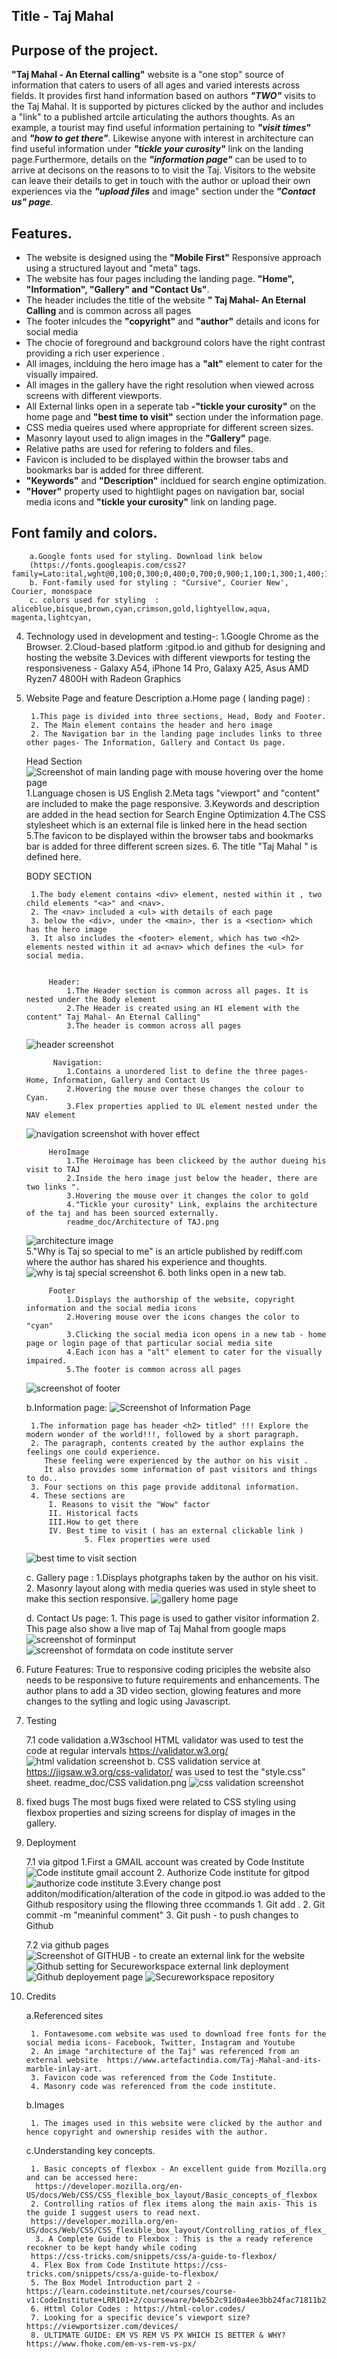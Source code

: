 ## Title - Taj Mahal 

## Purpose of the project. 
**"Taj Mahal - An Eternal calling"** website is a "one stop" source of information that caters to users of all ages and varied interests across fields. It provides first hand information based on authors ***"TWO"*** visits to the Taj Mahal. It is supported by pictures clicked by the author and includes a "link" to a published artcile articulating the authors thoughts.
As an example, a tourist may find useful information pertaining to ***"visit times"*** and ***"how to get there"***. Likewise anyone with interest in architecture can find useful information under ***"tickle your curosity"*** link on the landing page.Furthermore, details on the ***"information page"*** can be used to to arrive at decisons on the reasons to to visit the Taj. 
Visitors to the website can leave their details to get in touch with the author or upload their own experiences via the ***"upload files*** and image" section under the ***"Contact us" page***. 
 
 ## Features.
- The website is designed using the **"Mobile First"** Responsive approach using a structured layout and "meta" tags.  
- The website has four pages including the landing page.  **"Home", "Information", "Gallery" and "Contact Us"**.  
- The header includes the title of the website **" Taj Mahal- An Eternal Calling** and is common across all pages   
- The footer inlcudes the **"copyright"** and **"author"** details and icons for social media  
- The chocie of foreground and background colors have the right contrast providing a rich user experience .  
- All images, inclduing the hero image has a **"alt"** element to cater for the visually impaired.    
- All images in the gallery have the right resolution when viewed across screens with different viewports.  
- All External links open in a seperate tab **-"tickle your curosity"** on the home page and **"best time to visit"** section under the 
 information page.  
- CSS media queires used where appropriate for different screen sizes.  
- Masonry layout used to align images in the **"Gallery"** page.  
- Relative paths are used for refering to folders and files.  
- Favicon is  included to be displayed within the browser tabs and bookmarks bar is added for three different.  
- **"Keywords"** and **"Description"** incldued for search engine optimization.  
- **"Hover"** property used to hightlight pages on navigation bar, social media icons and **"tickle your curosity"** link on landing page.

## Font family and colors.

        a.Google fonts used for styling. Download link below
        (https://fonts.googleapis.com/css2?family=Lato:ital,wght@0,100;0,300;0,400;0,700;0,900;1,100;1,300;1,400;1,700;1,900&family=Oswald:wght@200..700&display=swap);
        b. Font-family used for styling : "Cursive", Courier New', Courier, monospace
        c. colors used for styling  :        aliceblue,bisque,brown,cyan,crimson,gold,lightyellow,aqua, magenta,lightcyan,
        
4. Technology used in development and testing-: 
        1.Google Chrome as the Browser.
        2.Cloud-based platform :gitpod.io and github for designing and hosting the website
        3.Devices with different viewports for testing the responsiveness - Galaxy A54, iPhone 14 Pro, Galaxy A25, Asus AMD Ryzen7 4800H with 
           Radeon Graphics    
    
5. Website Page and feature Description 
    a.Home page ( landing page) :

        1.This page is divided into three sections, Head, Body and Footer. 
        2. The Main element contains the header and hero image 
        2. The Navigation bar in the landing page includes links to three other pages- The Information, Gallery and Contact Us page.
    Head Section 
    ![Screenshot of main landing page with mouse hovering over the home page](/readme.doc/home_page_with_mouse_hover.png) 
        1.Language chosen is US English 
        2.Meta tags "viewport" and "content" are included to make the page responsive. 
        3.Keywords and description are added in the head section for Search Engine Optimization 
        4.The CSS stylesheet which is an external file is linked here in the head section 
        5.The favicon to be displayed within the browser tabs and bookmarks bar is added for three different screen sizes.
        6. The title "Taj Mahal " is defined here.

    BODY SECTION  
        
        1.The body element contains <div> element, nested within it , two child elements "<a>" and <nav>.
        2. The <nav> included a <ul> with details of each page
        3. below the <div>, under the <main>, ther is a <section> which has the hero image 
        3. It also includes the <footer> element, which has two <h2> elements nested within it ad a<nav> which defines the <ul> for social media.


            Header:
                1.The Header section is common across all pages. It is nested under the Body element 
                2.The Header is created using an H1 element with the content" Taj Mahal- An Eternal Calling"
                3.The header is common across all pages 
    ![header screenshot](readme.doc/header.png)

             Navigation:
                1.Contains a unordered list to define the three pages-Home, Information, Gallery and Contact Us
                2.Hovering the mouse over these changes the colour to Cyan.
                3.Flex properties applied to UL element nested under the NAV element 
    ![navigation screenshot with hover effect](readme.doc/navigation.png)   

            HeroImage 
                1.The Heroimage has been clickeed by the author dueing his visit to TAJ 
                2.Inside the hero image just below the header, there are two links ".
                3.Hovering the mouse over it changes the color to gold 
                4."Tickle your curosity" Link, explains the architecture of the taj and has been sourced externally. 
                readme_doc/Architecture of TAJ.png
    ![architecture image](readme.doc/architecture_%20of_taj.png)        
                5."Why is Taj so special to me" is an article published by rediff.com where the author has shared his experience and thoughts.
    ![why is taj special screenshot](readme.doc/why_is_taj_special.png)
                6. both links open in a new tab.

            Footer 
                1.Displays the authorship of the website, copyright information and the social media icons
                2.Hovering mouse over the icons changes the color to "cyan"
                3.Clicking the social media icon opens in a new tab - home page or login page of that particular social media site 
                4.Each icon has a "alt" element to cater for the visually impaired.
                5.The footer is common across all pages 
    ![screenshot of footer](readme.doc/footer.png)    

    b.Information page: 
    ![Screenshot of Information Page ](readme.doc/information_page.png)

    
        1.The information page has header <h2> titled" !!! Explore the modern wonder of the world!!!, followed by a short paragraph. 
        2. The paragraph, contents created by the author explains the feelings one could experience. 
           These feeling were experienced by the author on his visit . 
           It also provides some information of past visitors and things to do..  
        3. Four sections on this page provide additonal information.
        4. These sections are  
            I. Reasons to visit the "Wow" factor 
            II. Historical facts 
            III.How to get there 
            IV. Best time to visit ( has an external clickable link ) 
                    5. Flex properties were used 
    ![best time to visit section](readme.doc/best_time_to_visit.png)   

    c. Gallery page : 
        1.Displays photgraphs taken by the author on his visit. 
        2. Masonry layout along with media queries was used in style sheet to make this section responsive. 
    ![gallery home page](readme.doc/gallery_page_screenshot.png)

    d. Contact Us page:
        1. This page is used to gather visitor information 
        2. This page also show a live map of Taj Mahal from google maps 
![screenshot of forminput](readme.doc/forminput_screenshot.png)
![screenshot of formdata on code institute server](readme.doc/formdata_screenshot.png)

6. Future Features: 
    True to responsive coding priciples the website also needs to be responsive to future requirements and enhancements.
    The author plans to add a 3D video section, glowing features and more changes to the sytling and logic using Javascript.
    
7. Testing 

   7.1 code validation
        a.W3school HTML validator was used to test the code at regular intervals https://validator.w3.org/
![html validation screenshot](readme.doc/html_validation_screenshot.png)
        b. CSS validation service at https://jigsaw.w3.org/css-validator/ was used to test the "style.css" sheet.
           readme_doc/CSS validation.png
![css validation screenshot](readme.doc/css_validation_screenshot.png)


8. fixed bugs
   The most bugs fixed were related to CSS styling using flexbox properties and sizing screens for display of images in the gallery.

8. Deployment 

    7.1 via gitpod
        1.First a GMAIL account was created by Code Institute 
    ![Code institute gmail account ](readme.doc/step1_codeinst_gmail_creation.png)
        2. Authorize Code institute for gitpod 
    ![authorize code institute](readme.doc/authroize%20code%20institute%20in%20gitpod.png)
         3.Every change post additon/modification/alteration of the code in gitpod.io was added to the Github respository using the fllowing three ccommands 
            1. Git add .
            2. Git commit -m "meaninful comment" 
            3. Git push - to push changes to Github 

   7.2 via github pages
    ![Screenshot of GITHUB - to create an external link for the website](readme.doc/deployment_screenshot.png)
    ![Github setting for Secureworkspace external link deployment ](readme.doc/github_screenshot.png)
    ![Github deployement page ](readme.doc/github_setting_screenshot.png)
    ![Secureworkspace repository](readme.doc/secureworkspace_repository.png)

9. Credits

    a.Referenced sites 

        1. Fontawesome.com website was used to download free fonts for the social media icons- Facebook, Twitter, Instagram and Youtube 
        2. An image "architecture of the Taj" was referenced from an external website  https://www.artefactindia.com/Taj-Mahal-and-its-marble-inlay-art.
        3. Favicon code was referenced from the Code Institute.
        4. Masonry code was referenced from the code institute.  

    b.Images

        1. The images used in this website were clicked by the author and hence copyright and ownership resides with the author.


    c.Understanding key concepts.

        1. Basic concepts of flexbox - An excellent guide from Mozilla.org  and can be accessed here: 
         https://developer.mozilla.org/en-US/docs/Web/CSS/CSS_flexible_box_layout/Basic_concepts_of_flexbox
        2. Controlling ratios of flex items along the main axis- This is the guide I suggest users to read next. 
        https://developer.mozilla.org/en-US/docs/Web/CSS/CSS_flexible_box_layout/Controlling_ratios_of_flex_items_along_the_main_axis
         3. A Complete Guide to Flexbox : This is the a ready reference recokner to be kept handy while coding 
        https://css-tricks.com/snippets/css/a-guide-to-flexbox/
        4. Flex Box from Code Institute https://css-tricks.com/snippets/css/a-guide-to-flexbox/
        5. The Box Model Introduction part 2 - https://learn.codeinstitute.net/courses/course-v1:CodeInstitute+LRR101+2/courseware/b4e5b2c91d0a4ee3bb24fac71811b23f/3ec01463d1ce4d82842b74a5706925d3/
        6. Httml Color Codes : https://html-color.codes/
        7. Looking for a specific device’s viewport size? https://viewportsizer.com/devices/
        8. ULTIMATE GUIDE: EM VS REM VS PX WHICH IS BETTER & WHY? https://www.fhoke.com/em-vs-rem-vs-px/

        






